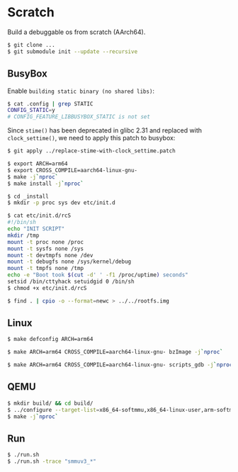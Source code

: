 # Scratch

Build a debuggable os from scratch (AArch64).

```bash
$ git clone ...
$ git submodule init --update --recursive
```

## BusyBox

Enable `building static binary (no shared libs)`:

```bash
$ cat .config | grep STATIC
CONFIG_STATIC=y
# CONFIG_FEATURE_LIBBUSYBOX_STATIC is not set
```

Since `stime()` has been deprecated in glibc 2.31 and replaced with `clock_settime()`, we need to apply this patch to busybox:

```bash
$ git apply ../replace-stime-with-clock_settime.patch
```

```bash
$ export ARCH=arm64
$ export CROSS_COMPILE=aarch64-linux-gnu-
$ make -j`nproc`
$ make install -j`nproc`
```

```bash
$ cd _install
$ mkdir -p proc sys dev etc/init.d
```

```bash
$ cat etc/init.d/rcS
#!/bin/sh
echo "INIT SCRIPT"
mkdir /tmp
mount -t proc none /proc
mount -t sysfs none /sys
mount -t devtmpfs none /dev
mount -t debugfs none /sys/kernel/debug
mount -t tmpfs none /tmp
echo -e "Boot took $(cut -d' ' -f1 /proc/uptime) seconds"
setsid /bin/cttyhack setuidgid 0 /bin/sh
$ chmod +x etc/init.d/rcS
```

```bash
$ find . | cpio -o --format=newc > ../../rootfs.img
```

## Linux

```bash
$ make defconfig ARCH=arm64
```

```bash
$ make ARCH=arm64 CROSS_COMPILE=aarch64-linux-gnu- bzImage -j`nproc`
```

```bash
$ make ARCH=arm64 CROSS_COMPILE=aarch64-linux-gnu- scripts_gdb -j`nproc`
```

## QEMU

```bash
$ mkdir build/ && cd build/
$ ../configure --target-list=x86_64-softmmu,x86_64-linux-user,arm-softmmu,arm-linux-user,aarch64-softmmu,aarch64-linux-user --enable-kvm
$ make -j`nproc`
```

## Run

```bash
$ ./run.sh
$ ./run.sh -trace "smmuv3_*"
```
